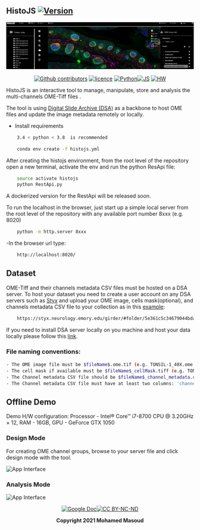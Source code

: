 ## HistoJS [![Version](https://img.shields.io/badge/Version-1.0.0-brightgreen)]()

<div align="center">

[![HistoJS logo](https://github.com/Mmasoud1/HistoJS/blob/main/Demo/histoJS.png)]()

 [![Github contributors](https://img.shields.io/badge/contributors-*-brightgreen)](https://github.com/Mmasoud1/HistoJS/graphs/contributors) [![licence ](https://img.shields.io/badge/license-BY--NC--ND-orange)](https://creativecommons.org/licenses/by-nc-nd/3.0/) [![Python ](https://img.shields.io/badge/python-3.5%20%7C%203.6%20%7C%203.7-blue)]()[![JS ](https://img.shields.io/badge/Types-JavaScript-blue)]()
[![HW ](https://img.shields.io/badge/HardWare-GPU-green)]()


</div>



HistoJS is an interactive tool to manage, manipulate, store and analysis the multi-channels OME-Tiff files .

The tool is using [Digital Slide Archive (DSA)](https://styx.neurology.emory.edu/girder/#) as a backbone to host OME files and update the image metadata remotely or locally. 

- Install requirements
```bash
    3.4 < python < 3.8  is recommended
```

```bash
    conda env create -f histojs.yml
```




After creating the histojs environment, from the root level of the repository open a new terminal, activate the env and run the python ResApi file:

```bash
    source activate histojs
    python RestApi.py
```
A dockerized version for the RestApi will be released soon. 

To run the localhost in the browser, just start up a simple local server from the root level of the repository with any available port number 8xxx (e.g. 8020)

```bash
    python -m http.server 8xxx
```


-In the browser url type: 

```bash
    http://localhost:8020/
```       
      
  

## Dataset

OME-Tiff  and their channels metadata CSV files must be hosted on a DSA server. To host your dataset you need to create a user account on any DSA servers such as [Styx](https://styx.neurology.emory.edu/girder/#) and upload your OME image, cells mask(optional), and channels metadata CSV file to your collection as in this [example](https://styx.neurology.emory.edu/girder/#folder/5e361c5c34679044bda81b11):

```bash
    https://styx.neurology.emory.edu/girder/#folder/5e361c5c34679044bda81b11
``` 

If you need to install DSA server locally on you machine and host your data locally please follow this [link](https://github.com/DigitalSlideArchive/digital_slide_archive/tree/master/ansible).


### File naming conventions: 

```bash
- The OME image file must be $fileName$.ome.tif (e.g. TONSIL-1_40X.ome.tif).
- The cell mask if available must be $fileName$_cellMask.tiff (e.g. TONSIL-1_40X_cellMask.tiff).
- The Channel metadata CSV file should be $fileName$_channel_metadata.csv (e.g. TONSIL-1_40X_channel_metadata.csv).
- The Channel metadata CSV file must have at least two columns: 'channel_number' and 'channel_name'.
```



## Offline Demo
Demo H/W configuration: Processor - Intel® Core™ i7-8700 CPU @ 3.20GHz × 12, RAM - 16GB, GPU - GeForce GTX 1050

### Design Mode

For creating OME channel groups, browse to your server file and click design mode with the tool.

![App Interface](https://github.com/Mmasoud1/HistoJS/blob/main/Demo/DesignMode.gif)


### Analysis Mode

![App Interface](https://github.com/Mmasoud1/HistoJS/blob/main/Demo/AnalysisMode.gif)

<div align="center">

[![Google Doc](https://img.shields.io/badge/HistoJS-Feedback-blue)](https://docs.google.com/forms/d/e/1FAIpQLSdHuO--mG00sKydQpJ7sPpDmhcJ4ECdj-wAB1kwXQExh_nUSg/viewform?usp=sf_link)[![CC BY-NC-ND ](https://img.shields.io/badge/license-BY--NC--ND-orange)](https://creativecommons.org/licenses/by-nc-nd/3.0/) 

**Copyright 2021 Mohamed Masoud**
</div>

